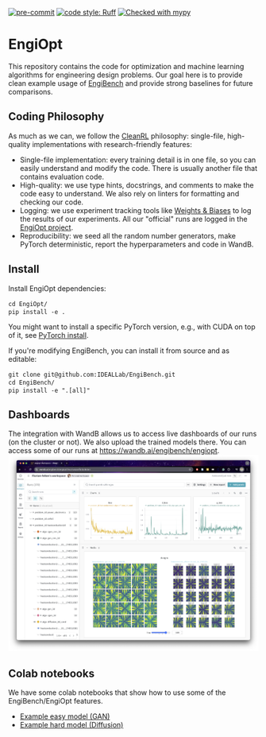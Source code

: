 [![pre-commit](https://img.shields.io/badge/pre--commit-enabled-brightgreen?logo=pre-commit&logoColor=white)](https://pre-commit.com/)
[![code style: Ruff](
    https://img.shields.io/endpoint?url=https://raw.githubusercontent.com/astral-sh/ruff/main/assets/badge/v2.json)](
    https://github.com/astral-sh/ruff)
[![Checked with mypy](http://www.mypy-lang.org/static/mypy_badge.svg)](http://mypy-lang.org/)

# EngiOpt

This repository contains the code for optimization and machine learning algorithms for engineering design problems. Our goal here is to provide clean example usage of [EngiBench](https://github.com/IDEALLab/EngiBench) and provide strong baselines for future comparisons.

## Coding Philosophy
As much as we can, we follow the [CleanRL](https://github.com/vwxyzjn/cleanrl) philosophy: single-file, high-quality implementations with research-friendly features:
* Single-file implementation: every training detail is in one file, so you can easily understand and modify the code. There is usually another file that contains evaluation code.
* High-quality: we use type hints, docstrings, and comments to make the code easy to understand. We also rely on linters for formatting and checking our code.
* Logging: we use experiment tracking tools like [Weights & Biases](https://wandb.ai/site) to log the results of our experiments. All our "official" runs are logged in the [EngiOpt project](https://wandb.ai/engibench/engiopt).
* Reproducibility: we seed all the random number generators, make PyTorch deterministic, report the hyperparameters and code in WandB.

## Install
Install EngiOpt dependencies:
```
cd EngiOpt/
pip install -e .
```

You might want to install a specific PyTorch version, e.g., with CUDA on top of it, see [PyTorch install](https://pytorch.org/get-started/locally/).

If you're modifying EngiBench, you can install it from source and as editable:
```
git clone git@github.com:IDEALLab/EngiBench.git
cd EngiBench/
pip install -e ".[all]"
```

## Dashboards
The integration with WandB allows us to access live dashboards of our runs (on the cluster or not). We also upload the trained models there. You can access some of our runs at https://wandb.ai/engibench/engiopt.
<img src="imgs/wandb_dashboard.png" alt="WandB dashboards"/>

## Colab notebooks
We have some colab notebooks that show how to use some of the EngiBench/EngiOpt features.
* [Example easy model (GAN)](https://colab.research.google.com/github/IDEALLab/EngiOpt/blob/main/example_easy_model.ipynb)
* [Example hard model (Diffusion)](https://colab.research.google.com/github/IDEALLab/EngiOpt/blob/main/example_hard_model.ipynb)
